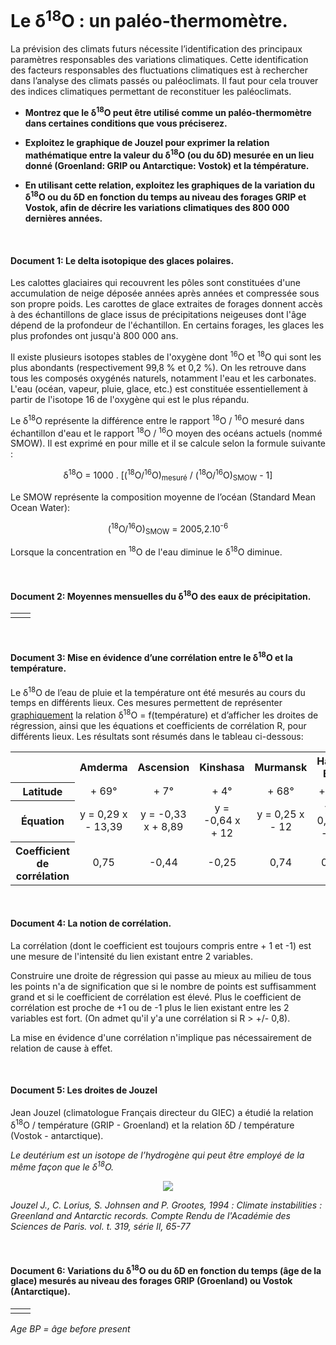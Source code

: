 # Le δ<sup>18</sup>O : un paléo-thermomètre.

La prévision des climats futurs nécessite l’identification des principaux paramètres responsables des variations climatiques. Cette identification des facteurs responsables des fluctuations climatiques est à rechercher dans l’analyse des climats passés ou paléoclimats. Il faut pour cela trouver des indices climatiques permettant de reconstituer les paléoclimats.

- **Montrez que le δ<sup>18</sup>O peut être utilisé comme un paléo-thermomètre dans certaines conditions que vous préciserez.**

- **Exploitez  le graphique de Jouzel pour exprimer la relation mathématique entre la valeur du δ<sup>18</sup>O (ou du δD) mesurée en un lieu donné (Groenland: GRIP ou Antarctique: Vostok) et la témpérature.**

- **En utilisant cette relation, exploitez les graphiques de la variation du δ<sup>18</sup>O ou du δD en fonction du temps  au niveau des forages GRIP et Vostok, afin de décrire les variations climatiques des 800 000 dernières années.**

<p></br></p>

#### Document 1: Le delta isotopique des glaces polaires.

Les calottes glaciaires qui recouvrent les pôles sont constituées d'une accumulation de neige déposée années après années et compressée sous son propre poids. Les carottes de glace extraites de forages donnent accès à des échantillons de glace issus de précipitations neigeuses dont l'âge dépend de la profondeur de l'échantillon. En certains forages, les glaces les plus profondes ont jusqu'à 800 000 ans.

Il existe plusieurs isotopes stables de l'oxygène dont <sup>16</sup>O et <sup>18</sup>O qui sont les plus abondants (respectivement 99,8 % et 0,2 %). On les retrouve dans tous les composés oxygénés naturels, notamment l'eau et les carbonates. L'eau (océan, vapeur, pluie, glace, etc.) est constituée essentiellement à partir de l'isotope 16 de l'oxygène qui est le plus répandu.

Le δ<sup>18</sup>O représente la différence entre le rapport <sup>18</sup>O / <sup>16</sup>O mesuré dans échantillon d'eau et le rapport <sup>18</sup>O / <sup>16</sup>O moyen des océans actuels  (nommé SMOW). Il est exprimé en pour mille et il se calcule selon la formule suivante :

<p align="center">δ<sup>18</sup>O = 1000 . [(<sup>18</sup>O/<sup>16</sup>O)<sub>mesuré</sub> / (<sup>18</sup>O/<sup>16</sup>O)<sub>SMOW</sub> - 1]</p>

Le SMOW représente la composition moyenne de l’océan (Standard Mean Ocean Water):

<p align=center>(<sup>18</sup>O/<sup>16</sup>O)<sub>SMOW</sub> = 2005,2.10<sup>-6</sup></p>

Lorsque la concentration en <sup>18</sup>O de l'eau diminue le δ<sup>18</sup>O diminue.


<p></br></p>


#### Document 2: Moyennes mensuelles du δ<sup>18</sup>O des eaux de précipitation.

 
<table>

<tr>
<td align=center><a href="http://acces.ens-lyon.fr/acces/thematiques/paleo/variations/paleoclimats/images/glob2-O18.gif"><img src="http://acces.ens-lyon.fr/acces/thematiques/paleo/variations/paleoclimats/images/glob2-O18.gif" alt=""></a></td>
   
<td align=center><a href="http://acces.ens-lyon.fr/acces/thematiques/paleo/variations/paleoclimats/images/glob3-O18.gif"><img src="http://acces.ens-lyon.fr/acces/thematiques/paleo/variations/paleoclimats/images/glob3-O18.gif" alt=""></a></td> 
   
</tr>
</table>

<p></br></p>

#### Document 3: Mise en évidence d’une corrélation entre le δ<sup>18</sup>O et la température.

Le δ<sup>18</sup>O de l’eau de pluie et la température ont été mesurés au cours du temps en différents lieux. Ces mesures permettent de représenter [graphiquement](https://ipfs.io/ipfs/QmY6TTFwmMNDYbLKsDDagxkdvaTBwtchS9XBqzVFZgrrJf) la relation δ<sup>18</sup>O = f(température) et d’afficher les droites de régression, ainsi que les équations et coefficients de corrélation R, pour différents lieux. Les résultats sont résumés dans le tableau ci-dessous:

<div align=center>
<table>
<tr>
<th></th><th>Amderma</th><th>Ascension</th><th>Kinshasa</th><th>Murmansk</th><th>Halley Bay</th><th>Barrow</th>
</tr>
<tr>
<th>Latitude</th><td align=center>+ 69°</td><td align=center>+ 7°</td><td align=center>+ 4°</td><td align=center>+ 68°</td><td align=center>+ 75°</td><td align=center>+ 71°</td>
</tr>
<tr>
<th>Équation</th><td align=center>y = 0,29 x - 13,39</td><td align=center>y = -0,33 x + 8,89</td><td align=center>y = -0,64 x + 12</td><td align=center>y = 0,25 x - 12</td><td align=center>y = 0,43 x - 13</td><td align=center>y = 0,37 x - 13</td>
</tr>
<tr>
<th>Coefficient de corrélation</th><td align=center>0,75</td><td align=center>-0,44</td><td align=center>-0,25</td><td align=center>0,74</td><td align=center>0,93</td><td align=center>0,84</td>
</tr>
</table>
</div>

<p></br></p>

#### Document 4: La notion de corrélation.

La corrélation (dont le coefficient est toujours compris entre + 1 et -1) est une mesure de l'intensité du lien existant entre 2 variables. 

Construire une droite de régression qui passe au mieux au milieu de tous les points n'a de signification que si le nombre de points est suffisamment grand et si le coefficient de corrélation est élevé. Plus le coefficient de corrélation est proche de +1 ou de -1 plus le lien existant entre les 2 variables est fort. (On admet qu'il y'a une corrélation si R > +/- 0,8). 

La mise en évidence d'une corrélation n'implique pas nécessairement de relation de cause à effet.

<p></br></p>

#### Document 5: Les droites de Jouzel

Jean Jouzel (climatologue Français directeur du GIEC) a étudié la relation δ<sup>18</sup>O / température (GRIP - Groenland) et la relation δD / température (Vostok - antarctique). 

*Le deutérium est un isotope de l’hydrogène qui peut être employé de la même façon que le δ<sup>18</sup>O.*

<div align=center><a href="https://ipfs.io/ipfs/QmchHpgF9rBPVkXiJZCRa8MqvtwK9mWmvNXg7CohsmB8eo"><img src="https://ipfs.io/ipfs/QmchHpgF9rBPVkXiJZCRa8MqvtwK9mWmvNXg7CohsmB8eo"></a></div>

*Jouzel J., C. Lorius, S. Johnsen and P. Grootes, 1994 :*
*Climate instabilities : Greenland and Antarctic records. Compte Rendu de l'Académie des Sciences de Paris. vol. t. 319, série II, 65-77*

<p></br></p>

#### Document 6: Variations du δ<sup>18</sup>O ou du δD en fonction du temps (âge de la glace) mesurés au niveau des forages GRIP (Groenland) ou Vostok (Antarctique).

<table>

<tr>
<td align=center><a href="https://ipfs.io/ipfs/QmXrUq8zJJ6f68LaQwzc9QDvCLceFgjT1K4DgE8gVu8hn9"><img src="https://ipfs.io/ipfs/QmXrUq8zJJ6f68LaQwzc9QDvCLceFgjT1K4DgE8gVu8hn9" alt=""></a></td>
   
<td align=center><a href="https://ipfs.io/ipfs/QmPfigqLwsVuwCg3prwMFM3aUxXK7cJZP6eCRfrtzPpNbs"><img src="https://ipfs.io/ipfs/QmPfigqLwsVuwCg3prwMFM3aUxXK7cJZP6eCRfrtzPpNbs" alt=""></a></td> 
   
</tr>
</table>

*Age BP = âge before present*
